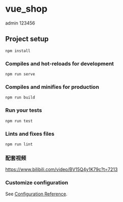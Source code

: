 # vue_shop
admin
123456
## Project setup
```
npm install
```

### Compiles and hot-reloads for development
```
npm run serve
```

### Compiles and minifies for production
```
npm run build
```

### Run your tests
```
npm run test
```

### Lints and fixes files
```
npm run lint
```
### 配套视频
https://www.bilibili.com/video/BV15Q4y1K79c?t=7213

### Customize configuration
See [Configuration Reference](https://cli.vuejs.org/config/).
